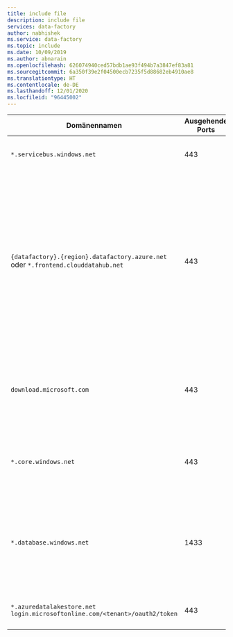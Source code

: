 ```yaml
---
title: include file
description: include file
services: data-factory
author: nabhishek
ms.service: data-factory
ms.topic: include
ms.date: 10/09/2019
ms.author: abnarain
ms.openlocfilehash: 626074940ced57bdb1ae93f494b7a3847ef83a81
ms.sourcegitcommit: 6a350f39e2f04500ecb7235f5d88682eb4910ae8
ms.translationtype: HT
ms.contentlocale: de-DE
ms.lasthandoff: 12/01/2020
ms.locfileid: "96445002"
---
```

| Domänennamen                  | Ausgehende Ports | BESCHREIBUNG                              |
| ----------------------------- | -------------- | ---------------------------------------- |
| `*.servicebus.windows.net`    | 443            | Erforderlich für die selbstgehostete Integration Runtime zur interaktiven Erstellung |
| `{datafactory}.{region}.datafactory.azure.net`<br> oder `*.frontend.clouddatahub.net` | 443            | Erforderlich für die selbstgehostete Integration Runtime, um Verbindungen mit dem Azure Data Factory-Dienst herzustellen. <br>Bei einer neu erstellten Data Factory ermitteln Sie den FQDN über den Schlüssel der selbstgehosteten Integration Runtime. Dieser Schlüssel hat das folgende Format: {datafactory}.{region}.datafactory.azure.net. Kann bei einer alten Data Factory der FQDN nicht über den Schlüssel der selbstgehosteten Integration Runtime ermittelt werden, verwenden Sie stattdessen „*.frontend.clouddatahub.net“. |
| `download.microsoft.com`    | 443            | Erforderlich für die selbstgehostete Integration Runtime zum Herunterladen der Aktualisierungen. Wenn Sie die automatische Aktualisierung deaktiviert haben, können Sie die Konfiguration dieser Domäne überspringen. |
| `*.core.windows.net`          | 443            | Wird von der selbstgehosteten Integration Runtime verwendet, um Verbindungen mit dem Azure Storage-Konto herzustellen, wenn Sie das Feature [gestaffeltes Kopieren](../articles/data-factory/copy-activity-performance.md#staged-copy) verwenden. |
| `*.database.windows.net`      | 1433           | Nur erforderlich, wenn Sie von bzw. nach Azure SQL-Datenbank oder Azure Synapse Analytics kopieren, andernfalls optional. Verwenden Sie das Feature für gestaffeltes Kopieren, um Daten nach SQL-Datenbank oder Azure Synapse Analytics zu kopieren, ohne Port 1433 zu öffnen. |
| `*.azuredatalakestore.net`<br>`login.microsoftonline.com/<tenant>/oauth2/token`    | 443            | Nur erforderlich, wenn Sie von bzw. nach Azure Data Lake Store kopieren, andernfalls optional. |
